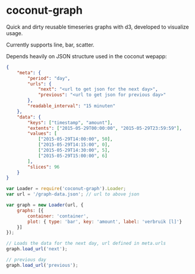 # coconut-graph

Quick and dirty reusable timeseries graphs with d3, developed to visualize usage.

Currently supports line, bar, scatter.

Depends heavily on JSON structure used in the coconut wepapp:

```json
{
	"meta": {
		"period": "day",
		"urls": {
			"next": "<url to get json for the next day>",
			"previous": "<url to get json for previous day>"
		},
		"readable_interval": "15 minuten"
	},
	"data": {
		"keys": ["timestamp", "amount"],
		"extents": ["2015-05-29T00:00:00", "2015-05-29T23:59:59"],
		"values": [
			["2015-05-29T14:00:00", 50],
			["2015-05-29T14:15:00", 0],
			["2015-05-29T14:30:00", 5],
			["2015-05-29T15:00:00", 6]
		],
		"slices": 96
	}
}
```

```javascript
var Loader = require('coconut-graph').Loader;
var url = '/graph-data.json'; // url to above json

var graph = new Loader(url, {
	graphs: [{
		container: 'container',
		plot: { type: 'bar', key: 'amount', label: 'verbruik [l]'}
	}]
});

// Loads the data for the next day, url defined in meta.urls
graph.load_url('next');

// previous day
graph.load_url('previous');
```
